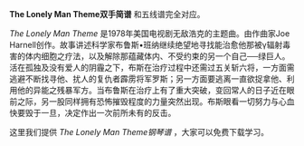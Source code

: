 

**The Lonely Man Theme双手简谱** 和五线谱完全对应。

_The Lonely Man Theme_ 是1978年美国电视剧无敌浩克的主题曲。由作曲家Joe
Harnell创作。故事讲述科学家布鲁斯•班纳继续绝望地寻找能治愈他那被γ辐射毒害的体内细胞之疗法，以及解除那蕴藏体内、不受约束的另一个自己──绿巨人。活在孤独及没有爱人的阴霾之下，布斯在治疗过程中还需过五关斩六将，一方面需逃避不断找寻他、扰人的复仇者霹雳将军罗斯；另一方面要逃离一直欲捉拿他、利用他的异能之残暴军方。当布鲁斯在治疗上有了重大突破，变回常人的日子近在眼前之际，另一股同样拥有恐怖摧毁程度的力量突然出现。布斯眼看一切努力与心血快要毁于一旦，决定作出一次前所未有的反击。

这里我们提供 _The Lonely Man Theme钢琴谱_ ，大家可以免费下载学习。

